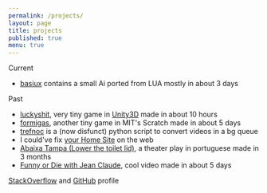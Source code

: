 ```yaml
---
permalink: /projects/
layout: page
title: projects
published: true
menu: true
---
```


Current

- [basiux](http://basiux.org) contains a small Ai ported from LUA mostly in about 3 days

Past

- [luckyshit](/luckyshit), very tiny game in [Unity3D](http://answers.unity3d.com/users/822/cawas.html) made in about 10 hours
- [formigas](http://scratch.mit.edu/projects/17273607/#player), another tiny game in MIT's Scratch made in about 5 days
- [trefnoc](/trefnoc) is a (now disfunct) python script to convert videos in a bg queue
- I could've fix [your Home Site](/your-home) on the web
- [Abaixa Tampa (Lower the toilet lid)](http://abaixatampa.wordpress.com/), a theater play in portuguese made in 3 months
- [Funny or Die with Jean Claude](http://www.funnyordie.com/videos/f6f674e14c/just-a-regular-damme-day), cool video made in about 5 days

[StackOverflow](http://careers.stackoverflow.com/cauerego) and [GitHub](https://github.com/cauerego) profile
